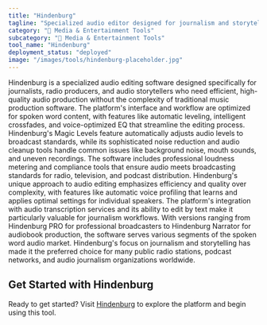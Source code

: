 ```yaml
---
title: "Hindenburg"
tagline: "Specialized audio editor designed for journalism and storytelling"
category: "🎵 Media & Entertainment Tools"
subcategory: "🎵 Media & Entertainment Tools"
tool_name: "Hindenburg"
deployment_status: "deployed"
image: "/images/tools/hindenburg-placeholder.jpg"
---
```

Hindenburg is a specialized audio editing software designed specifically for journalists, radio producers, and audio storytellers who need efficient, high-quality audio production without the complexity of traditional music production software. The platform's interface and workflow are optimized for spoken word content, with features like automatic leveling, intelligent crossfades, and voice-optimized EQ that streamline the editing process. Hindenburg's Magic Levels feature automatically adjusts audio levels to broadcast standards, while its sophisticated noise reduction and audio cleanup tools handle common issues like background noise, mouth sounds, and uneven recordings. The software includes professional loudness metering and compliance tools that ensure audio meets broadcasting standards for radio, television, and podcast distribution. Hindenburg's unique approach to audio editing emphasizes efficiency and quality over complexity, with features like automatic voice profiling that learns and applies optimal settings for individual speakers. The platform's integration with audio transcription services and its ability to edit by text make it particularly valuable for journalism workflows. With versions ranging from Hindenburg PRO for professional broadcasters to Hindenburg Narrator for audiobook production, the software serves various segments of the spoken word audio market. Hindenburg's focus on journalism and storytelling has made it the preferred choice for many public radio stations, podcast networks, and audio journalism organizations worldwide.

## Get Started with Hindenburg

Ready to get started? Visit [Hindenburg](https://hindenburg.com) to explore the platform and begin using this tool.
